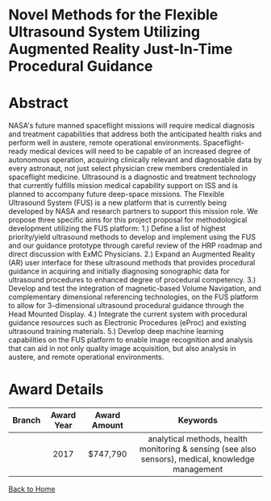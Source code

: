 
Novel Methods for the Flexible Ultrasound System Utilizing Augmented Reality Just-In-Time Procedural Guidance
=============================================================================================================

# Abstract


NASA's future manned spaceflight missions will require medical diagnosis and treatment capabilities that address both the anticipated health risks and perform well in austere, remote operational environments. Spaceflight- ready medical devices will need to be capable of an increased degree of autonomous operation, acquiring clinically relevant and diagnosable data by every astronaut, not just select physician crew members credentialed in spaceflight medicine. Ultrasound is a diagnostic and treatment technology that currently fulfills mission medical capability support on ISS and is planned to accompany future deep-space missions. The Flexible Ultrasound System (FUS) is a new platform that is currently being developed by NASA and research partners to support this mission role. We propose three specific aims for this project proposal for methodological development utilizing the FUS platform: 1.) Define a list of highest priority/yield ultrasound methods to develop and implement using the FUS and our guidance prototype through careful review of the HRP roadmap and direct discussion with ExMC Physicians. 2.) Expand an Augmented Reality (AR) user interface for these ultrasound methods that provides procedural guidance in acquiring and initially diagnosing sonographic data for ultrasound procedures to enhanced degree of procedural competency. 3.) Develop and test the integration of magnetic-based Volume Navigation, and complementary dimensional referencing technologies, on the FUS platform to allow for 3-dimensional ultrasound procedural guidance through the Head Mounted Display. 4.) Integrate the current system with procedural guidance resources such as Electronic Procedures (eProc) and existing ultrasound training materials. 5.) Develop deep machine learning capabilities on the FUS platform to enable image recognition and analysis that can aid in not only quality image acquisition, but also analysis in austere, and remote operational environments.  

# Award Details

|Branch|Award Year|Award Amount|Keywords|
| :---: | :---: | :---: | :---: |
||2017|$747,790|analytical methods, health monitoring & sensing (see also sensors), medical, knowledge management|
  
  


[Back to Home](https://github.com/chrischow/dod_sbir_awards/Reports/JT/#234)